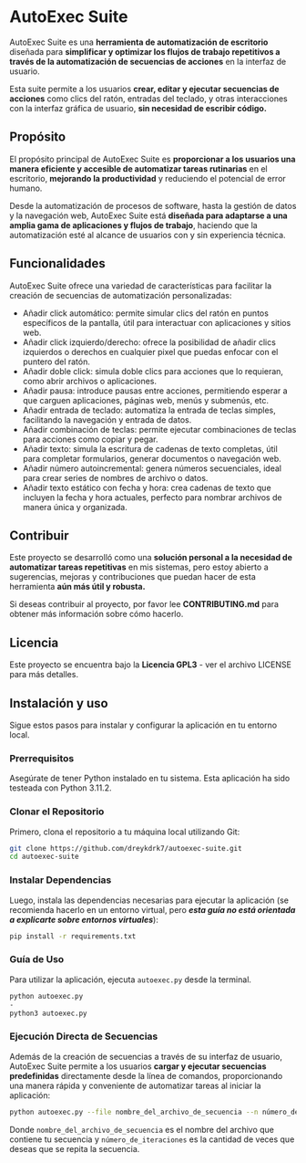 #  AutoExec Suite

AutoExec Suite es una **herramienta de automatización de escritorio** diseñada para **simplificar y optimizar los flujos de trabajo repetitivos a través de la automatización de secuencias de acciones** en la interfaz de usuario.

Esta suite permite a los usuarios **crear, editar y ejecutar secuencias de acciones** como clics del ratón, entradas del teclado, y otras interacciones con la interfaz gráfica de usuario, **sin necesidad de escribir código.**

## Propósito

El propósito principal de AutoExec Suite es **proporcionar a los usuarios una manera eficiente y accesible de automatizar tareas rutinarias** en el escritorio, **mejorando la productividad** y reduciendo el potencial de error humano.

Desde la automatización de procesos de software, hasta la gestión de datos y la navegación web, AutoExec Suite está **diseñada para adaptarse a una amplia gama de aplicaciones y flujos de trabajo**, haciendo que la automatización esté al alcance de usuarios con y sin experiencia técnica.

## Funcionalidades

AutoExec Suite ofrece una variedad de características para facilitar la creación de secuencias de automatización personalizadas:


- Añadir click automático: permite simular clics del ratón en puntos específicos de la pantalla, útil para interactuar con aplicaciones y sitios web.
- Añadir click izquierdo/derecho: ofrece la posibilidad de añadir clics izquierdos o derechos en cualquier pixel que puedas enfocar con el puntero del ratón.
- Añadir doble click: simula doble clics para acciones que lo requieran, como abrir archivos o aplicaciones.
- Añadir pausa: introduce pausas entre acciones, permitiendo esperar a que carguen aplicaciones, páginas web, menús y submenús, etc.
- Añadir entrada de teclado: automatiza la entrada de teclas simples, facilitando la navegación y entrada de datos.
- Añadir combinación de teclas: permite ejecutar combinaciones de teclas para acciones como copiar y pegar.
- Añadir texto: simula la escritura de cadenas de texto completas, útil para completar formularios, generar documentos o navegación web.
- Añadir número autoincremental: genera números secuenciales, ideal para crear series de nombres de archivo o datos.
- Añadir texto estático con fecha y hora: crea cadenas de texto que incluyen la fecha y hora actuales, perfecto para nombrar archivos de manera única y organizada.

## Contribuir

Este proyecto se desarrolló como una **solución personal a la necesidad de automatizar tareas repetitivas** en mis sistemas, pero estoy abierto a sugerencias, mejoras y contribuciones que puedan hacer de esta herramienta **aún más útil y robusta.**

Si deseas contribuir al proyecto, por favor lee **CONTRIBUTING.md** para obtener más información sobre cómo hacerlo.

## Licencia

Este proyecto se encuentra bajo la **Licencia GPL3** - ver el archivo LICENSE para más detalles.

## Instalación y uso

Sigue estos pasos para instalar y configurar la aplicación en tu entorno local.

### Prerrequisitos

Asegúrate de tener Python instalado en tu sistema. Esta aplicación ha sido testeada con Python 3.11.2.

### Clonar el Repositorio

Primero, clona el repositorio a tu máquina local utilizando Git:

```bash
git clone https://github.com/dreykdrk7/autoexec-suite.git
cd autoexec-suite
```

### Instalar Dependencias

Luego, instala las dependencias necesarias para ejecutar la aplicación (se recomienda hacerlo en un entorno virtual, pero **_esta guía no está orientada a explicarte sobre entornos virtuales_**):

```bash
pip install -r requirements.txt
```

### Guía de Uso

Para utilizar la aplicación, ejecuta `autoexec.py` desde la terminal. 

```bash
python autoexec.py
-
python3 autoexec.py
```

### Ejecución Directa de Secuencias

Además de la creación de secuencias a través de su interfaz de usuario, AutoExec Suite permite a los usuarios **cargar y ejecutar secuencias predefinidas** directamente desde la línea de comandos, proporcionando una manera rápida y conveniente de automatizar tareas al iniciar la aplicación:

```bash
python autoexec.py --file nombre_del_archivo_de_secuencia --n número_de_iteraciones
```

Donde `nombre_del_archivo_de_secuencia` es el nombre del archivo que contiene tu secuencia y `número_de_iteraciones` es la cantidad de veces que deseas que se repita la secuencia.
